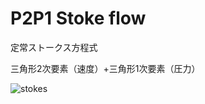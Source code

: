 # P2P1 Stoke flow
定常ストークス方程式

三角形2次要素（速度）+三角形1次要素（圧力）

![stokes](https://github.com/syusaku625/stokes_flow/assets/60399011/bda882a0-eed2-4cff-bb33-79da6b4c297a)
